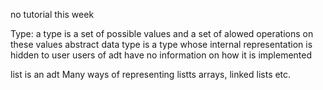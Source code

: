 no tutorial this week


Type:
a type is a set of possible values and a set of alowed operations on these values
abstract data type is a type whose internal representation is hidden to user
users of adt have no information on how it is implemented


list is an adt
Many ways of representing listts
arrays, linked lists etc.
